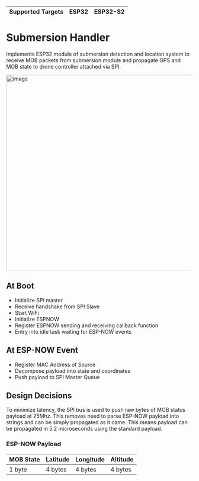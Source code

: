 | Supported Targets | ESP32 | ESP32-S2 |
| ----------------- | ----- | -------- |

# Submersion Handler
Implements ESP32 module of submersion detection and location system to receive MOB packets from submersion module and propagate GPS and MOB state to drone controller attached via SPI. 


<img width="529" alt="image" src="https://github.com/riverdale-soc/submersion-handler/assets/68623356/fc765620-b0e3-437a-a3c1-4e567394f1f0">

## At Boot
* Initialize SPI master
* Receive handshake from SPI Slave
* Start WiFi
* Initialize ESPNOW
* Register ESPNOW sending and receiving callback function
* Entry into idle task waiting for ESP-NOW events

## At ESP-NOW Event
* Register MAC Address of Source
* Decompose payload into state and coordinates 
* Push payload to SPI Master Queue

## Design Decisions
To minimize latency, the SPI bus is used to push raw bytes of MOB status payload at 25Mhz. This removes need to parse ESP-NOW payload into strings and can be simply propagated as it came. This means payload can be propagated in 5.2 microseconds using the standard payload.
### ESP-NOW Payload
| MOB State | Latitude | Longitude | Altitude |
| --------  | -------- | --------- | -------- |
| 1 byte    | 4 bytes  | 4 bytes   | 4 bytes  |  


